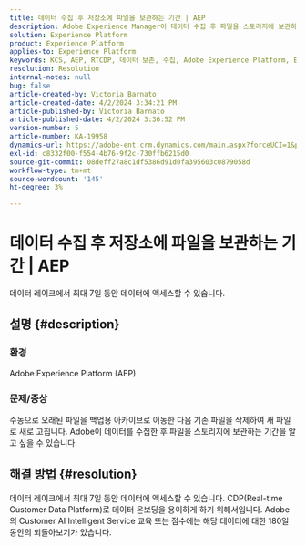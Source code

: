 ```yaml
---
title: 데이터 수집 후 저장소에 파일을 보관하는 기간 | AEP
description: Adobe Experience Manager이 데이터 수집 후 파일을 스토리지에 보관하는 기간에 대해 알아봅니다.
solution: Experience Platform
product: Experience Platform
applies-to: Experience Platform
keywords: KCS, AEP, RTCDP, 데이터 보존, 수집, Adobe Experience Platform, Experience Platform, 데이터 레이크
resolution: Resolution
internal-notes: null
bug: false
article-created-by: Victoria Barnato
article-created-date: 4/2/2024 3:34:21 PM
article-published-by: Victoria Barnato
article-published-date: 4/2/2024 3:36:52 PM
version-number: 5
article-number: KA-19958
dynamics-url: https://adobe-ent.crm.dynamics.com/main.aspx?forceUCI=1&pagetype=entityrecord&etn=knowledgearticle&id=b6a50c77-06f1-ee11-904b-6045bd04ed02
exl-id: c8332f00-f554-4b76-9f2c-730ffb6215d0
source-git-commit: 08deff27a8c1df5386d91d0fa395603c0879058d
workflow-type: tm+mt
source-wordcount: '145'
ht-degree: 3%

---
```


# 데이터 수집 후 저장소에 파일을 보관하는 기간 | AEP


데이터 레이크에서 최대 7일 동안 데이터에 액세스할 수 있습니다.

## 설명 {#description}


### <b>환경</b>

Adobe Experience Platform (AEP)

### <b>문제/증상</b>

수동으로 오래된 파일을 백업용 아카이브로 이동한 다음 기존 파일을 삭제하여 새 파일로 새로 고칩니다. Adobe이 데이터를 수집한 후 파일을 스토리지에 보관하는 기간을 알고 싶을 수 있습니다.




## 해결 방법 {#resolution}


데이터 레이크에서 최대 7일 동안 데이터에 액세스할 수 있습니다. CDP(Real-time Customer Data Platform)로 데이터 온보딩을 용이하게 하기 위해서입니다. Adobe의 Customer AI Intelligent Service 교육 또는 점수에는 해당 데이터에 대한 180일 동안의 되돌아보기가 있습니다.
